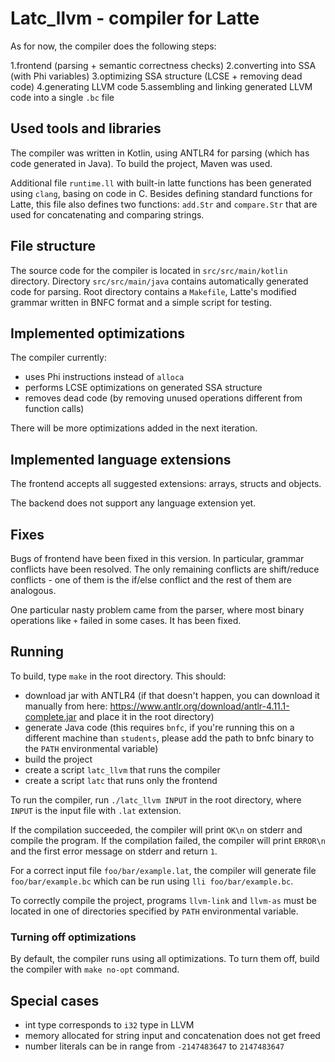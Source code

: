 # Latc_llvm - compiler for Latte

As for now, the compiler does the following steps:

1.frontend (parsing + semantic correctness checks)
2.converting into SSA (with Phi variables)
3.optimizing SSA structure (LCSE + removing dead code)
4.generating LLVM code
5.assembling and linking generated LLVM code into a single `.bc` file

## Used tools and libraries

The compiler was written in Kotlin, using ANTLR4 for parsing (which has code generated in Java).
To build the project, Maven was used.

Additional file `runtime.ll` with built-in latte functions has been generated using `clang`, basing on code in C.
Besides defining standard functions for Latte, this file also defines two functions: `add.Str` and `compare.Str` that
are used for concatenating and comparing strings.

## File structure 

The source code for the compiler is located in `src/src/main/kotlin` directory.
Directory `src/src/main/java` contains automatically generated code for parsing.
Root directory contains a `Makefile`, Latte's modified grammar written in BNFC format
and a simple script for testing.

## Implemented optimizations

The compiler currently:

- uses Phi instructions instead of `alloca`
- performs LCSE optimizations on generated SSA structure
- removes dead code (by removing unused operations different from function calls)

There will be more optimizations added in the next iteration.

## Implemented language extensions

The frontend accepts all suggested extensions: arrays, structs and objects.

The backend does not support any language extension yet.

## Fixes

Bugs of frontend have been fixed in this version. In particular, grammar conflicts have been resolved.
The only remaining conflicts are shift/reduce conflicts - one of them is the if/else conflict and the rest of them are analogous.

One particular nasty problem came from the parser, where most binary operations like `+` failed in some cases. It has been fixed.

## Running

To build, type `make` in the root directory. This should:

- download jar with ANTLR4 (if that doesn't happen, you can download it manually
from here: https://www.antlr.org/download/antlr-4.11.1-complete.jar and place it in the root directory)
- generate Java code (this requires `bnfc`, if you're running this on a different machine
than `students`, please add the path to bnfc binary to the `PATH` environmental variable)
- build the project
- create a script `latc_llvm` that runs the compiler
- create a script `latc` that runs only the frontend

To run the compiler, run `./latc_llvm INPUT` in the root directory,
where `INPUT` is the input file with `.lat` extension.

If the compilation succeeded, the compiler will print `OK\n`
on stderr and compile the program. If the compilation failed, the compiler will print
`ERROR\n` and the first error message on stderr and return `1`.

For a correct input file `foo/bar/example.lat`, the compiler will generate file `foo/bar/example.bc`
which can be run using `lli foo/bar/example.bc`. 

To correctly compile the project, programs `llvm-link` and `llvm-as` must be located in one of directories specified by `PATH` environmental variable.

### Turning off optimizations

By default, the compiler runs using all optimizations. To turn them off, build the compiler with `make no-opt` command.

## Special cases

- int type corresponds to `i32` type in LLVM
- memory allocated for string input and concatenation does not get freed
- number literals can be in range from `-2147483647` to `2147483647`
